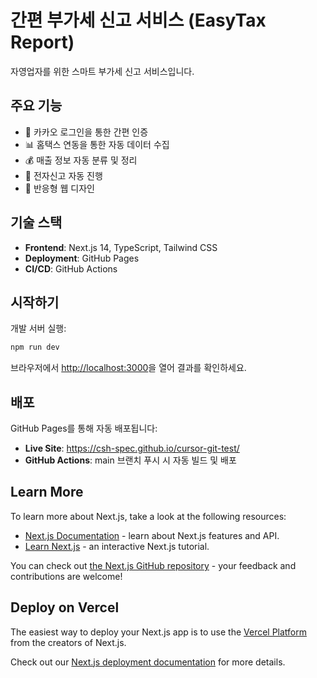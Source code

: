 # 간편 부가세 신고 서비스 (EasyTax Report)

자영업자를 위한 스마트 부가세 신고 서비스입니다.

## 주요 기능

- 🚀 카카오 로그인을 통한 간편 인증
- 📊 홈택스 연동을 통한 자동 데이터 수집
- 💰 매출 정보 자동 분류 및 정리
- 📝 전자신고 자동 진행
- 📱 반응형 웹 디자인

## 기술 스택

- **Frontend**: Next.js 14, TypeScript, Tailwind CSS
- **Deployment**: GitHub Pages
- **CI/CD**: GitHub Actions

## 시작하기

개발 서버 실행:

```bash
npm run dev
```

브라우저에서 [http://localhost:3000](http://localhost:3000)을 열어 결과를 확인하세요.

## 배포

GitHub Pages를 통해 자동 배포됩니다:
- **Live Site**: https://csh-spec.github.io/cursor-git-test/
- **GitHub Actions**: main 브랜치 푸시 시 자동 빌드 및 배포

## Learn More

To learn more about Next.js, take a look at the following resources:

- [Next.js Documentation](https://nextjs.org/docs) - learn about Next.js features and API.
- [Learn Next.js](https://nextjs.org/learn) - an interactive Next.js tutorial.

You can check out [the Next.js GitHub repository](https://github.com/vercel/next.js) - your feedback and contributions are welcome!

## Deploy on Vercel

The easiest way to deploy your Next.js app is to use the [Vercel Platform](https://vercel.com/new?utm_medium=default-template&filter=next.js&utm_source=create-next-app&utm_campaign=create-next-app-readme) from the creators of Next.js.

Check out our [Next.js deployment documentation](https://nextjs.org/docs/app/building-your-application/deploying) for more details.
